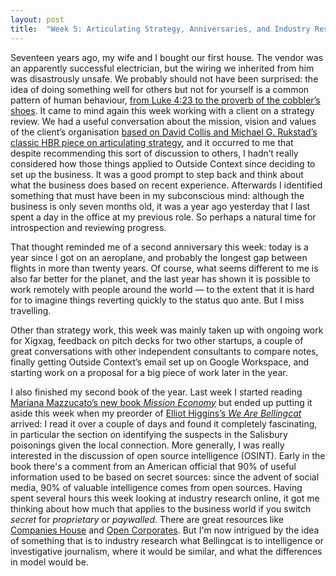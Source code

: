 ```yaml
---
layout: post
title:  "Week 5: Articulating Strategy, Anniversaries, and Industry Research"
---
```


Seventeen years ago, my wife and I bought our first house. The vendor was an apparently successful electrician, but the wiring we inherited from him was disastrously unsafe. We probably should not have been surprised: the idea of doing something well for others but not for yourself is a common pattern of human behaviour, <a href="https://en.wikipedia.org/wiki/Physician,_heal_thyself">from Luke 4:23 to the proverb of the cobbler’s shoes</a>. It came to mind again this week working with a client on a strategy review. We had a useful conversation about the mission, vision and values of the client’s organisation <a href="https://hbr.org/2008/04/can-you-say-what-your-strategy-is">based on David Collis and Michael G. Rukstad’s classic HBR piece on articulating strategy</a>, and it occurred to me that despite recommending this sort of discussion to others, I hadn’t really considered how those things applied to Outside Context since deciding to set up the business. It was a good prompt to step back and think about what the business does based on recent experience.  Afterwards I identified something that must have been in my subconscious mind: although the business is only seven months old, it was a year ago yesterday that I last spent a day in the office at my previous role. So perhaps a natural time for introspection and reviewing progress. 

That thought reminded me of a second anniversary this week: today is a year since I got on an aeroplane, and probably the longest gap between flights in more than twenty years. Of course, what seems different to me is also far better for the planet, and the last year has shown it is possible to work remotely with people around the world &#8212; to the extent that it is hard for to imagine things reverting quickly to the status quo ante. But I miss travelling.

Other than strategy work, this week was mainly taken up with ongoing work for Xigxag, feedback on pitch decks for two other startups, a couple of great conversations with other independent consultants to compare notes, finally getting Outside Context’s email set up on Google Workspace, and starting work on a proposal for a big piece of work later in the year. 

I also finished my second book of the year. Last week I started reading <a href="https://www.penguin.co.uk/books/315/315191/mission-economy/9780241419731.html">Mariana Mazzucato’s new book <i>Mission Economy</i></a> but ended up putting it aside this week when my preorder of <a href="https://www.bellingcat.com/book/">Elliot Higgins’s <i>We Are Bellingcat</i></a> arrived: I read it over a couple of days and found it completely fascinating, in particular the section on identifying the suspects in the Salisbury poisonings given the local connection. More generally, I was really interested in the discussion of open source intelligence (OSINT). Early in the book there's a comment from an American official that 90% of useful information used to be based on secret sources: since the advent of social media, 90% of valuable intelligence comes from open sources. Having spent several hours this week looking at industry research online, it got me thinking about how much that applies to the business world if you switch <i>secret</i> for <i>proprietary</i> or <i>paywalled</i>. There are great resources like <a href="https://find-and-update.company-information.service.gov.uk">Companies House</a> and <a href="https://opencorporates.com">Open Corporates</a>. But I'm now intrigued by the idea of something that is to industry research what Bellingcat is to intelligence or investigative journalism, where it would be similar, and what the differences in model would be.  

